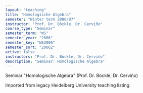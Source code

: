 ```yaml
---
layout: "teaching"
title: "Homologische Algebra"
semester: "Winter term 2006/07"
instructor: "Prof. Dr. Böckle, Dr. Cerviño"
course_type: "Seminar"
semester_term: "WS"
semester_year: "2006"
semester_key: "WS2006"
semester_sort: "20062"
active: false
instructors: "Prof. Dr. Böckle, Dr. Cerviño"
description: "Seminar: Homologische Algebra"
---
```


Seminar "Homologische Algebra" (Prof. Dr. Böckle, Dr. Cerviño)

Imported from legacy Heidelberg University teaching listing.